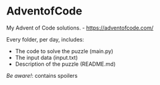 # AdventofCode
My Advent of Code solutions. - https://adventofcode.com/

Every folder, per day, includes:
* The code to solve the puzzle (main.py)
* The input data (input.txt)
* Description of the puzzle (README.md)

*Be aware!*: contains spoilers

